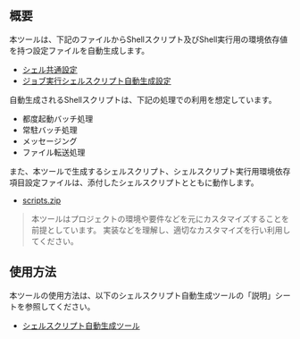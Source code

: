 概要
----

本ツールは、下記のファイルからShellスクリプト及びShell実行用の環境依存値を持つ設定ファイルを自動生成します。

-   [シェル共通設定](シェル共通設定.xlsx)
-   [ジョブ実行シェルスクリプト自動生成設定](ジョブ実行シェルスクリプト自動生成設定.xlsx)

自動生成されるShellスクリプトは、下記の処理での利用を想定しています。

-   都度起動バッチ処理
-   常駐バッチ処理
-   メッセージング
-   ファイル転送処理

また、本ツールで生成するシェルスクリプト、シェルスクリプト実行用環境依存項目設定ファイルは、添付したシェルスクリプトとともに動作します。

-   [scripts.zip](scripts.zip)

> 本ツールはプロジェクトの環境や要件などを元にカスタマイズすることを前提としています。
実装などを理解し、適切なカスタマイズを行い利用してください。

使用方法
--------

本ツールの使用方法は、以下のシェルスクリプト自動生成ツールの「説明」シートを参照してください。

-   [シェルスクリプト自動生成ツール](シェルスクリプト自動生成ツール.xlsm)
